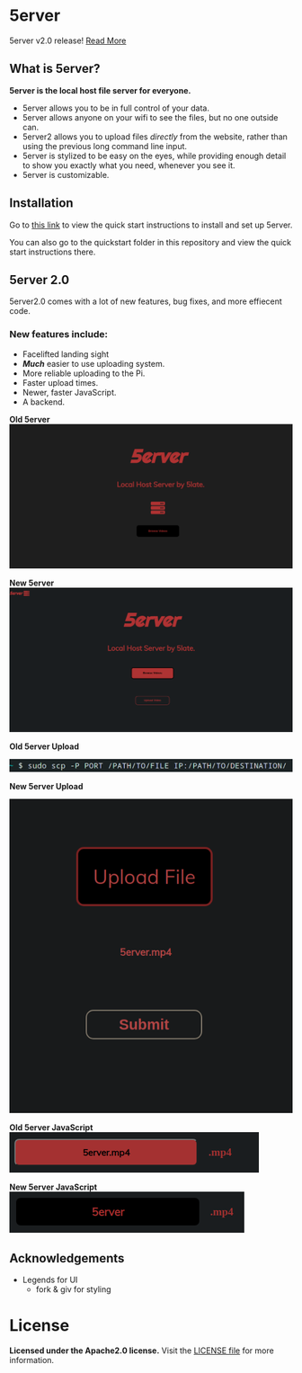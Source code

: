 # 5erver

5erver v2.0 release! [Read More](https://github.com/5late/5erver#5erver-20)

## What is 5erver?

**5erver is the local host file server for everyone.**

- 5erver allows you to be in full control of your data.
- 5erver allows anyone on your wifi to see the files, but no one outside can.
- 5erver2 allows you to upload files *directly* from the website, rather than using the previous long command line input.
- 5erver is stylized to be easy on the eyes, while providing enough detail to show you exactly what you need, whenever you see it. 
- 5erver is customizable.

## Installation

Go to [this link](https://drive.google.com/file/d/1wv_pCZj_63F5YdekDLOGboFvkIPzhw7Z/view?usp=sharing) to view the quick start instructions to install and set up 5erver.

You can also go to the quickstart folder in this repository and view the quick start instructions there.

## 5erver 2.0

5erver2.0 comes with a lot of new features, bug fixes, and more effiecent code.

### New features include:
- Facelifted landing sight
- ***Much*** easier to use uploading system.
- More reliable uploading to the Pi.
- Faster upload times.
- Newer, faster JavaScript.
- A backend.

**Old 5erver**
![Old 5erver](./imgs/old5erver.png)

**New 5erver**
![New 5erver](./imgs/new5erver.png)

**Old 5erver Upload**

![Old 5erver upload](./imgs/old5erverupload.png)

**New 5erver Upload**

![New 5erver Upload](./imgs/new5erverupload.png)

**Old 5erver JavaScript**
![Old 5erver JavaScript](./imgs/old5erveruploaded.png)

**New 5erver JavaScript**
![New 5erver JavaScript](./imgs/new5erveruploaded.png)
## Acknowledgements

- Legends for UI
    - fork & giv for styling

# License

**Licensed under the Apache2.0 license.**
Visit the [LICENSE file](LICENSE) for more information.